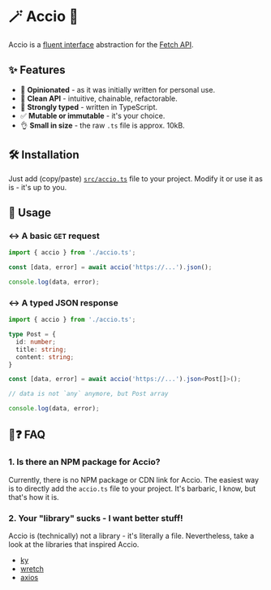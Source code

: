 # 🪄 Accio 🔗

Accio is a [fluent interface](https://en.wikipedia.org/wiki/Fluent_interface#JavaScript) abstraction for the [Fetch API](https://developer.mozilla.org/en-US/docs/Web/API/Fetch_API).

## ✨ Features

- 🧐 **Opinionated** - as it was initially written for personal use.
- 🔗 **Clean API** - intuitive, chainable, refactorable.
- 💪 **Strongly typed** - written in TypeScript.
- ✅ **Mutable or immutable** - it's your choice.
- 👌 **Small in size** - the raw `.ts` file is approx. 10kB.

## 🛠️ Installation

Just add (copy/paste) [`src/accio.ts`](https://github.com/TheRuky/accio/blob/main/src/accio.ts) file to your project. Modify it or use it as is - it's up to you. 

## 🚀 Usage

### ↔️ A basic `GET` request

```ts
import { accio } from './accio.ts';

const [data, error] = await accio('https://...').json();

console.log(data, error);
```

### ↔️ A typed JSON response

```ts
import { accio } from './accio.ts';

type Post = {
  id: number;
  title: string;
  content: string;
}

const [data, error] = await accio('https://...').json<Post[]>();

// data is not `any` anymore, but Post array

console.log(data, error);
```

## 🤨❓ FAQ

### 1. Is there an NPM package for Accio?

Currently, there is no NPM package or CDN link for Accio. The easiest way is to directly add the `accio.ts` file to your project. It's barbaric, I know, but that's how it is.

### 2. Your "library" sucks - I want better stuff!

Accio is (technically) not a library - it's literally a file. Nevertheless, take a look at the libraries that inspired Accio.

- [ky](https://github.com/sindresorhus/ky)
- [wretch](https://github.com/elbywan/wretch)
- [axios](https://github.com/axios/axios)